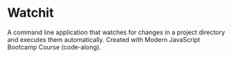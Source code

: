 # Watchit

A command line application that watches for changes in a project directory and executes them automatically. Created with Modern JavaScript Bootcamp Course (code-along).